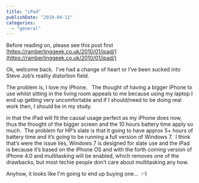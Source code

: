 ```yaml
---
title: "iPad"
publishDate: "2010-04-11"
categories: 
  - "general"
---
```


Before reading on, please see this post first [https://ramberlinggeek.co.uk/2010/01/ipad/](https://ramberlinggeek.co.uk/2010/01/ipad/)

Ok, welcome back.  I’ve had a change of heart or I’ve been sucked into Steve Job’s reality distortion field.

The problem is, I love my iPhone.   The thought of having a bigger iPhone to use whilst sitting in the living room appeals to me because using my laptop I end up getting very uncomfortable and if I should/need to be doing real work then, I should be in my study.

in that the iPad will fit the causal usage perfect as my iPhone does now, thus the thought of the bigger screen and the 10 hours battery time apply so much.  The problem for HP’s slate is that it going to have approx 5+ hours of battery time and it’s going to be running a full version of Windows 7.  I think that’s were the issue lies, Windows 7 is designed for slate use and the iPad is because it’s based on the iPhone OS and with the forth coming version of iPhone 4.0 and multitasking will be enabled, which removes one of the drawbacks, but most techie people don’t care about multitasking any how.

Anyhow, it looks like I'm going to end up buying one…  :-)
